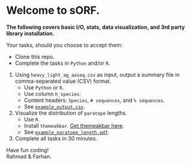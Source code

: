 # Welcome to sORF.


**The following covers basic I/O, stats, data visualization, and 3rd party library installation.**

Your tasks, should you choose to accept them:

* Clone this repo.
* Complete the tasks in ```Python``` and/or ```R```.
1. Using ```heavy_light_ag_aaseq.csv``` as input, output a summary file in comma-separated value (CSV) format.
	* Use ```Python``` or ```R```.
	* Use column ```h_species```.
	* Content headers: ```Species```, ```# sequences```, and ```% sequences```. 
	* See [```example_output.csv```](example_output.csv).
2. Visualize the distribution of ```paratope``` lengths.
	* Use ```R```.
	* Install ```themeakbar```. [Get themeakbar here](https://github.com/fibonaccirabbits/themeakbar). 
	* See [```example_paratope_length.pdf```](example_paratope_length.pdf).
3. Complete all tasks in 30 minutes.

Have fun coding!\
Rahmad & Farhan.

